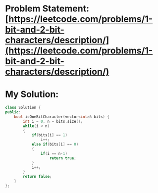 # Problem Statement: [https://leetcode.com/problems/1-bit-and-2-bit-characters/description/](https://leetcode.com/problems/1-bit-and-2-bit-characters/description/)
# My Solution: 
```cpp
class Solution {
public:
    bool isOneBitCharacter(vector<int>& bits) {
        int i = 0, n = bits.size();
        while(i < n)
        {
            if(bits[i] == 1)
                i++;
            else if(bits[i] == 0)
            {
                if(i == n-1)
                    return true;
            }
            i++;
        }
        return false;
    }
};
```
